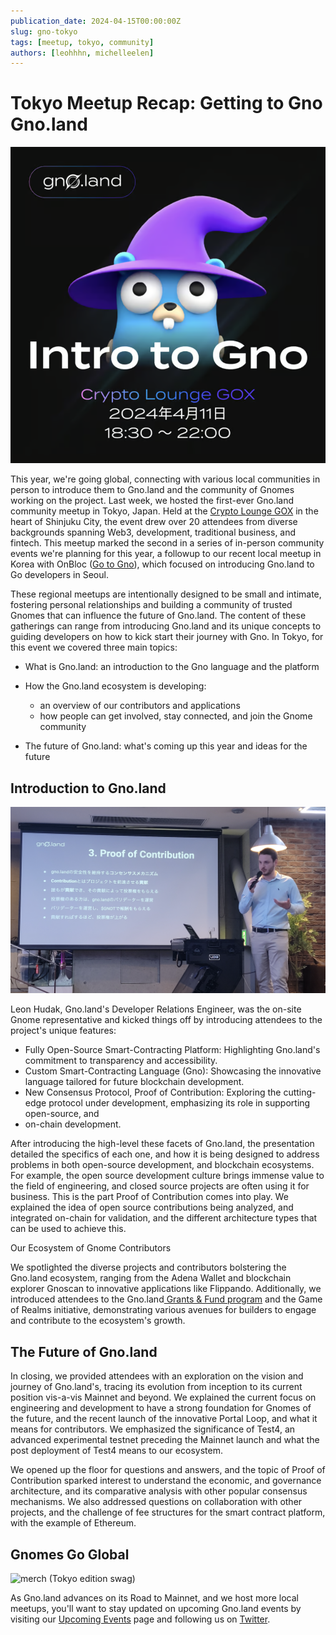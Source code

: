 ```yaml
---
publication_date: 2024-04-15T00:00:00Z
slug: gno-tokyo
tags: [meetup, tokyo, community]
authors: [leohhhn, michelleelen]
---
```


# Tokyo Meetup Recap: Getting to Gno Gno.land

![banner](https://raw.githubusercontent.com/gnolang/blog/49ccfd6f9c6c23ab6e3cabf4c106705b74b09313/posts/2024-04-15_gno-tokyo/src/banner.png)

This year, we're going global, connecting with various local communities in 
person to introduce them to Gno.land and the community of Gnomes working on the
project. Last week, we hosted the first-ever Gno.land community meetup in Tokyo, 
Japan. Held at the [Crypto Lounge GOX](https://cryptoloungegox.com/) in the heart
of Shinjuku City, the event drew over 20 attendees from diverse backgrounds spanning 
Web3, development, traditional business, and fintech. This meetup marked the second
in a series of in-person community events we're planning for this year, a followup 
to our recent local meetup in Korea with OnBloc
([Go to Gno](https://medium.com/onbloc/go-to-gno-recap-intro-to-the-gno-stack-with-memeland-284a43d7f620)),
which focused on introducing Gno.land to Go developers in Seoul.

These regional meetups are intentionally designed to be small and intimate, 
fostering personal relationships and building a community of trusted Gnomes 
that can influence the future of Gno.land. The content of these gatherings can 
range from introducing Gno.land and its unique concepts to guiding developers on 
how to kick start their journey with Gno. In Tokyo, for this event we covered three
main topics:

- What is Gno.land: an introduction to the Gno language and the platform
- How the Gno.land ecosystem is developing:
  - an overview of our contributors and applications
  - how people can get involved, stay connected, and join the Gnome community

- The future of Gno.land: what's coming up this year and ideas for the future

## Introduction to Gno.land
![presentation](https://raw.githubusercontent.com/gnolang/blog/49ccfd6f9c6c23ab6e3cabf4c106705b74b09313/posts/2024-04-15_gno-tokyo/src/leon-poc.png)

Leon Hudak, Gno.land's Developer Relations Engineer, was the on-site Gnome
representative and kicked things off by introducing attendees to the project's 
unique features:

-   Fully Open-Source Smart-Contracting Platform: Highlighting Gno.land's commitment
to transparency and accessibility.
-   Custom Smart-Contracting Language (Gno): Showcasing the innovative language
tailored for future blockchain development.
-   New Consensus Protocol, Proof of Contribution: Exploring the cutting-edge 
protocol under development, emphasizing its role in supporting open-source, and 
- on-chain development.

After introducing the high-level these facets of Gno.land, the presentation
detailed the specifics of each one, and how it is being designed to address 
problems in both open-source development, and blockchain ecosystems. For example,
the open source development culture brings immense value to the field of engineering, 
and closed source projects are often using it for business. This is the part Proof
of Contribution comes into play. We explained the idea of open source contributions 
being analyzed, and integrated on-chain for validation, and the different architecture
types that can be used to achieve this.

Our Ecosystem of Gnome Contributors

We spotlighted the diverse projects and contributors bolstering the Gno.land 
ecosystem, ranging from the Adena Wallet and blockchain explorer Gnoscan to 
innovative applications like Flippando. Additionally, we introduced attendees 
to the Gno.land[  Grants & Fund program](https://github.com/gnolang/ecosystem-fund-grants)
and the Game of Realms initiative, demonstrating various avenues for builders to
engage and contribute to the ecosystem's growth.

## The Future of Gno.land

In closing, we provided attendees with an exploration on the vision and journey 
of Gno.land's, tracing its evolution from inception to its current position
vis-a-vis Mainnet and beyond. We explained the current focus on engineering and
development to have a strong foundation for Gnomes of the future, and the recent 
launch of the innovative Portal Loop, and what it means for contributors. We 
emphasized the significance of Test4, an advanced experimental testnet preceding
the Mainnet launch and what the post deployment of Test4 means to our ecosystem.

We opened up the floor for questions and answers, and the topic of Proof of 
Contribution sparked interest to understand the economic, and governance 
architecture, and its comparative analysis with other popular consensus mechanisms.
We also addressed questions on collaboration with other projects, and the challenge
of fee structures for the smart contract platform, with the example of Ethereum.

## Gnomes Go Global
![merch](https://github.com/gnolang/blog/assets/117160070/654038f3-143d-45de-91c5-7f0643389ab8)
(Tokyo edition swag)

As Gno.land advances on its Road to Mainnet, and we host more local meetups, 
you'll want to stay updated on upcoming Gno.land events by visiting our 
[Upcoming Events](https://gno.land/events) page and following us on 
[Twitter](https://twitter.com/_gnoland).
